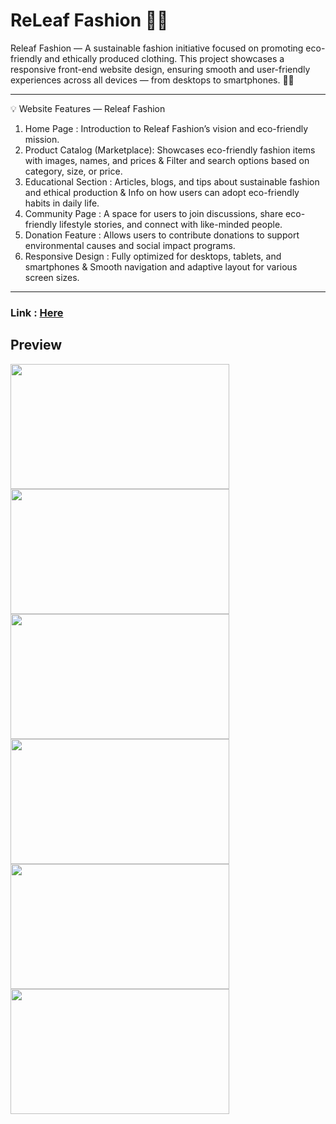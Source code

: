 # ReLeaf Fashion 🌿✨

Releaf Fashion — A sustainable fashion initiative focused on promoting eco-friendly and ethically produced clothing. This project showcases a responsive front-end website design, ensuring smooth and user-friendly experiences across all devices — from desktops to smartphones. 🌿✨

---

💡 Website Features — Releaf Fashion
1. Home Page : Introduction to Releaf Fashion’s vision and eco-friendly mission.
2. Product Catalog (Marketplace): Showcases eco-friendly fashion items with images, names, and prices & Filter and search options based on category, size, or price.
3. Educational Section : Articles, blogs, and tips about sustainable fashion and ethical production & Info on how users can adopt eco-friendly habits in daily life.
4. Community Page : A space for users to join discussions, share eco-friendly lifestyle stories, and connect with like-minded people.
5. Donation Feature : Allows users to contribute donations to support environmental causes and social impact programs.
6. Responsive Design : Fully optimized for desktops, tablets, and smartphones & Smooth navigation and adaptive layout for various screen sizes.

---

### Link : <a href="https://releaf-fashion.vercel.app/">Here</a>

## Preview

<img src="https://github.com/user-attachments/assets/429624cc-5db1-4d9b-b7ae-53d10d3482eb" width="350" height="200">
<img src="https://github.com/user-attachments/assets/3b5835bc-6200-4eb3-bec8-41930a84306e" width="350" height="200">
<img src="https://github.com/user-attachments/assets/8e84d6b5-8ad8-416f-a5c9-d5a08fd6edf2" width="350" height="200">
<img src="https://github.com/user-attachments/assets/538a80f0-9e2e-404a-956c-06224ca07a77" width="350" height="200">
<img src="https://github.com/user-attachments/assets/be06dfb6-6ce3-48f0-83b1-3ddfeccad12e" width="350" height="200">
<img src="https://github.com/user-attachments/assets/25073c0d-d0ec-455e-8201-f203ebee3c25" width="350" height="200">
